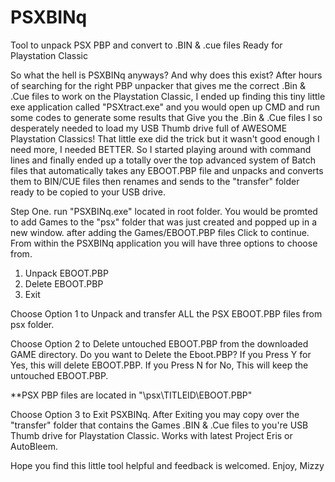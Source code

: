 # PSXBINq
Tool to unpack PSX PBP and convert to .BIN &amp; .cue files Ready for Playstation Classic 
 
 

So what the hell is PSXBINq anyways? And why does this exist? After hours of searching for the right PBP unpacker that gives me the correct .Bin & .Cue files to work on the Playstation Classic, I ended up finding this tiny little exe application called "PSXtract.exe" and you would open up CMD and run some codes to generate some results that Give you the .Bin & .Cue files I so desperately needed to load my USB Thumb drive full of AWESOME Playstation Classics! That little exe did the trick but it wasn't good enough I need more, I needed BETTER. So I started playing around with command lines and finally ended up a totally over the top advanced system of Batch files that automatically takes any EBOOT.PBP file and unpacks and converts them to BIN/CUE files then renames and sends to the "transfer" folder ready to be copied to your USB drive.

Step One. run "PSXBINq.exe" located in root folder. You would be promted to add Games to the "psx" folder that was just created and popped up in a new window. 
after adding the Games/EBOOT.PBP files Click to continue.
From within the PSXBINq application you will have three options to choose from.
 
1) Unpack EBOOT.PBP
2) Delete EBOOT.PBP
3) Exit

Choose Option 1 to Unpack and transfer ALL the PSX EBOOT.PBP files from psx folder.
 
Choose Option 2 to Delete untouched EBOOT.PBP from the downloaded GAME directory. Do you want to Delete the Eboot.PBP? If you Press Y for Yes, this will delete EBOOT.PBP. If you Press N for No, This will keep the untouched EBOOT.PBP.
 
**PSX PBP files are located in "\psx\TITLEID\EBOOT.PBP"

Choose Option 3 to Exit PSXBINq.
After Exiting you may copy over the "transfer" folder that contains the Games .BIN & .Cue files to you're USB Thumb drive for Playstation Classic. Works with latest Project Eris or AutoBleem.
 
Hope you find this little tool helpful and feedback is welcomed.
Enjoy,
Mizzy
